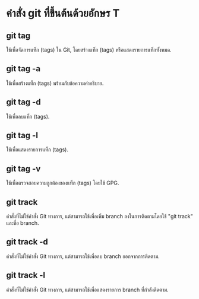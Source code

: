 # คำสั่ง git ที่ขึ้นต้นด้วยอักษร T
## git tag
ใช้เพื่อจัดการแท็ก (tags) ใน Git, โดยสร้างแท็ก (tags) หรือแสดงรายการแท็กทั้งหมด.
## git tag -a
ใช้เพื่อสร้างแท็ก (tags) พร้อมกับข้อความคำอธิบาย.
## git tag -d
ใช้เพื่อลบแท็ก (tags).
## git tag -l
ใช้เพื่อแสดงรายการแท็ก (tags).
## git tag -v
ใช้เพื่อตรวจสอบความถูกต้องของแท็ก (tags) โดยใช้ GPG.
## git track
คำสั่งที่ไม่ใช่คำสั่ง Git ทางการ, แต่สามารถใช้เพื่อเพิ่ม branch ลงในการติดตามโดยใช้ "git track" และชื่อ branch.
## git track -d
คำสั่งที่ไม่ใช่คำสั่ง Git ทางการ, แต่สามารถใช้เพื่อลบ branch ออกจากการติดตาม.
## git track -l
คำสั่งที่ไม่ใช่คำสั่ง Git ทางการ, แต่สามารถใช้เพื่อแสดงรายการ branch ที่กำลังติดตาม.
